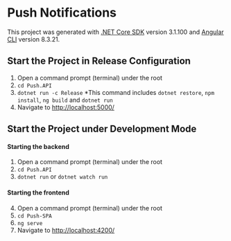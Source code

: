 # Push Notifications

This project was generated with [.NET Core SDK](https://docs.microsoft.com/en-us/dotnet/core/tools/?tabs=netcore2x) version 3.1.100 and [Angular CLI](https://github.com/angular/angular-cli) version 8.3.21.

## Start the Project in Release Configuration
1. Open a command prompt (terminal) under the root
2. `cd Push.API`
3. `dotnet run -c Release`
*This command includes `dotnet restore`, `npm install`, `ng build` and `dotnet run` 
4. Navigate to [http://localhost:5000/](http://localhost:5000/)

## Start the Project under Development Mode
#### Starting the backend
1. Open a command prompt (terminal) under the root
2. `cd Push.API`
3. `dotnet run` or `dotnet watch run`
#### Starting the frontend
4. Open a command prompt (terminal) under the root
5. `cd Push-SPA`
6. `ng serve`
7. Navigate to [http://localhost:4200/](http://localhost:4200/)
